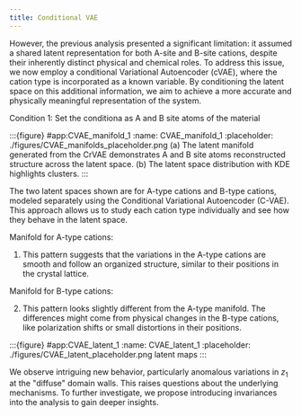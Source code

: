 ```yaml
---
title: Conditional VAE
---
```




However, the previous analysis presented a significant limitation: it assumed a shared latent representation for both A-site and B-site cations, despite their inherently distinct physical and chemical roles. To address this issue, we now employ a conditional Variational Autoencoder (cVAE), where the cation type is incorporated as a known variable. By conditioning the latent space on this additional information, we aim to achieve a more accurate and physically meaningful representation of the system. 

Condition 1: Set the conditiona as A and B site atoms of the material

:::{figure} #app:CVAE_manifold_1
:name: CVAE_manifold_1
:placeholder: ./figures/CVAE_manifolds_placeholder.png
(a) The latent manifold generated from the CrVAE demonstrates A and B site atoms reconstructed structure across the latent space. (b) The latent space distribution with KDE highlights clusters.
:::


The two latent spaces shown are for A-type cations and B-type cations, modeled separately using the Conditional Variational Autoencoder (C-VAE). This approach allows us to study each cation type individually and see how they behave in the latent space.

Manifold for A-type cations:

1. This pattern suggests that the variations in the A-type cations are smooth and follow an organized structure, similar to their positions in the crystal lattice.

Manifold for B-type cations:

2. This pattern looks slightly different from the A-type manifold.
The differences might come from physical changes in the B-type cations, like polarization shifts or small distortions in their positions.


:::{figure} #app:CVAE_latent_1
:name: CVAE_latent_1
:placeholder: ./figures/CVAE_latent_placeholder.png
latent maps
:::

We observe intriguing new behavior, particularly anomalous variations in $z_1$ at the "diffuse" domain walls. This raises questions about the underlying mechanisms. To further investigate, we propose introducing invariances into the analysis to gain deeper insights.
